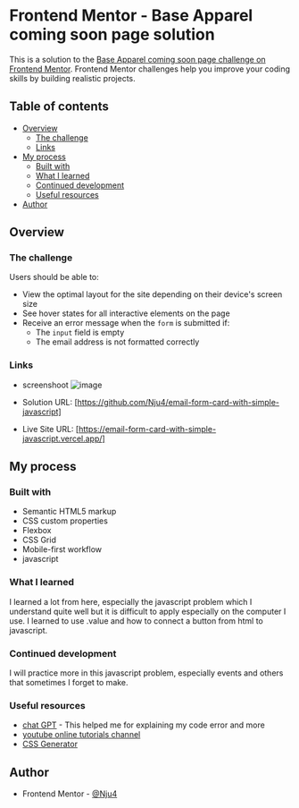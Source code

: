 # Frontend Mentor - Base Apparel coming soon page solution

This is a solution to the [Base Apparel coming soon page challenge on Frontend Mentor](https://www.frontendmentor.io/challenges/base-apparel-coming-soon-page-5d46b47f8db8a7063f9331a0). Frontend Mentor challenges help you improve your coding skills by building realistic projects. 

## Table of contents

- [Overview](#overview)
  - [The challenge](#the-challenge)
  - [Links](#links)
- [My process](#my-process)
  - [Built with](#built-with)
  - [What I learned](#what-i-learned)
  - [Continued development](#continued-development)
  - [Useful resources](#useful-resources)
- [Author](#author)


## Overview

### The challenge

Users should be able to:

- View the optimal layout for the site depending on their device's screen size
- See hover states for all interactive elements on the page
- Receive an error message when the `form` is submitted if:
  - The `input` field is empty
  - The email address is not formatted correctly


### Links

- screenshoot ![image](https://github.com/Nju4/email-form-card-with-simple-javascript/assets/149668669/1927f851-1bdf-4e5a-a748-68b86eb15ada) 

- Solution URL: [https://github.com/Nju4/email-form-card-with-simple-javascript]
- Live Site URL: [https://email-form-card-with-simple-javascript.vercel.app/]

## My process

### Built with

- Semantic HTML5 markup
- CSS custom properties
- Flexbox
- CSS Grid
- Mobile-first workflow
- javascript

### What I learned

I learned a lot from here, especially the javascript problem which I understand quite well but it is difficult to apply especially on the computer I use. I learned to use .value and how to connect a button from html to javascript.

### Continued development

I will practice more in this javascript problem, especially events and others that sometimes I forget to make.

### Useful resources

- [chat GPT](https://chat.openai.com/) - This helped me for explaining my code error and more
- [youtube online tutorials channel](https://youtu.be/HzJngc-Se9Q?si=Zm1rHGflqVlG6XW8) 
- [CSS Generator](https://cssgenerator.org/box-shadow-css-generator.html) 


## Author

- Frontend Mentor - [@Nju4](https://www.frontendmentor.io/profile/Nju4)

